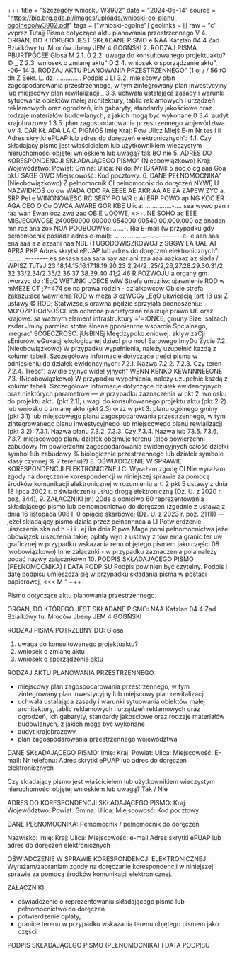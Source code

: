 +++
title = "Szczegóły wniosku W3902"
date = "2024-06-14"
source = "https://bip.brg.gda.pl/images/uploads/wnioski-do-planu-ogolnego/w3902.pdf"
tags = ["wnioski-ogolne"]
geolinks = []
raw = "c'. vvprsz Tutajj Pismo dotyczące aktu planowania przestrzennego V 4. ORGAN, DO KTÓREGO JEST SKŁADANE PISMO e NAA Kafzłan 04 4 Zad Bziaikówy tu. Mroców Jbeny JEM 4 GOGŃSKI 2. RODZAJ PISMA PBURTPOCEE Glosa  M 2.1. 0 2.2. uwaga do konsułtowanego projektuaktu? © _  Z 2.3. wniosek o zmianę aktu” D 2.4. wniosek o sporządzenie aktu”, -06- 14   3. RODZAJ AKTU PLANOWANIA PRZESTRZENNEGO”  (1 oj / / 56 tO dh Z  Sekr. L. dz. .............. Podpis J LI 3.2. miejscowy płan zagospodarowania przestrzennego, w tym zintegrowany plan inwestycyjny lub miejscowy plan rewitalizacji _ 3.3. uchwała ustałająca zasady i warunki sytuowania obiektów małej architektury, tablic reklamowych i urządzeń reklamowych oraz ogrodzeń, ich gabaryty, standardy jakościowe oraz rodzaje materiałów budowlanych, z jakich mogą być wykonane 0 3.4. audyt krajobrazowy 1 3.5. płan zagospodarowania przestrzennego województwa Vv 4. DAR KŁ ADA LA O PIGMOŚ Imię Kraj: Pow Ulicz Miejś E-m Nr tes i ii Adres skrytki ePUAP lub adres do doręczeń elektronicznych”: 4.1. Czy składający pismo jest właścicielem lub użytkownikiem wieczystym nieruchomości objętej wnioskiem lub uwagą? tak BO nie 5. ADRES DO KORESPONDENCJI SKŁADAJĄCEGO PISMO” (Nieobowiązkowo) Kraj: Województwo: Powiat: Gmina: Ulica: Ni doi Mr IGKAMI: 5 aoc o cg aaa Goa okU SAGE GWC Miejscowość: Kod pocztowy: 6. DANE PEŁNOMOCNIKA” (Nieobowiązkowo) Ż pełnomocnik CI pełnomocnik do doręczeń NYWĘ U NAZWIDKOŚ co ow WADA ODC PA EEEE AE AKR AA AE ZA ZAPEW ZYC a. SRP Pei e  WINONOWESC RC SERY PO WR o Ai ERP POWO ap NG KOC ER AGA CEO O Oo OWCA AWARE GÓR KBE Ulica: ...............-.... sea wywo pan r raa wan Ewan ocz zwa zac OBIE UOOWĘ, «>+. NE SOHO ac EEE MIEJECOWOSE 240050000 00000.054000 00540 00.000.000 oz onadan mn raz ana zo» NOA POOBOOWYc::......-. Ria E-mail (w przypadku gdy pełnomocnik posiada adres e-mail): ..................--.-.- -------e- e aan aaa ena aaa a a azaani naa NBL (TUGODOWISZKOWOJ z SGGW EA UAE AT APRA PKP Adres skrytki ePUAP lub adres do doręczeń elektronicznych”: ..........-------- es sesasa saa sara say aar ani zaa aaa aazkaaz az siada  / WPISZ TuTaJ 23 18,14.15.16.17.18.19,20.23 2,24/2 .25/2,26,27.28.29.30.31/2 32.33/2.34/2.35/2 36.37 38.39.40 41;2 46 R FOZWOJU a organy gm tworzyc do :'EgQ WBTJNKI JDECE wIW Strefa umożiiw: ujawnienie ROD w mMEZE CT ;7=474 se na prawa rodzin - dz'ałkowcow Obicie strefa zakazu:aca wawrienia ROD w meza 3 ozWCGy „EgO ukwicacją (art 13 usi Z ustawy © ROD; Statwizsc,s orawna pędzie sprzyiała podnoszeniu: MO'OZPTiOdNOŚCI. ich ochrona planistyczna realizuje prawo UE oraz krajowe: sa ważnym elsment infrastruktury ='=:ON€E; gmuny Size 'salzach zsdar Jminy parmiac stotre ślnene gponienrne wsparcia Spcjalnego, irregrac' SCGECZROŚĆ: jUsBINEj  Meędzypoko.eniowej. akiywizaCji sEniorów. eGukacji ekologicznej dziec! pro noc! Earowego ImyDu Życie 7.2. (Nieobowiązkowo) W przypadku wypełnienia, należy uzupełnić każdą z kołumn tabeli. Szczegółowe informacje dotyczące treści pisma w odniesieniu do działek ewidencyjnych: 7.2.1. Nazwa 7.2.2. 7.2.3. Czy teren 7.2.4. Treść”) awidie cyjnyc wide! yjnych” WENN KENKO KEWNNNEEONE 7.3. (Nieobowiązkowo) W przypadku wypełnienia, należy uzupełnić każdą z kolumn tabeli. Szczegółowe informacje dotyczące działek ewidencyjnych oraz niektórych parametrów — w przypadku zaznaczenia w pkt 2: wniosku do projektu aktu (pkt 2.1), uwagi do konsultowanego projektu aktu (pkt 2.2) lub wniosku o zmianę aktu (pkt 2.3) oraz w pkt 3: planu ogólnego gminy (pkt 3.1) lub miejscowego planu zagospodarowania przestrzennego, w tym zintegrowanegc planu inwestycyjnego lub miejscowego planu rewializacji (pkt 3.2): 7.3.1. Nazwa płanu 7.3.2. 7.3.3. Czy 7.3.4. Nazwa lub 73.5. 7.3.6. 7.3.7. miejscowego planu działek obejmuje terenu (albo powierzchni zabudowy fm powierzchni zagospodarowania ewidencyjnych całość działki symbol lub zabudowy % biologicznie przestrzennego lub działek symbole klasy czynnej % 7 terenu)?) 8. OŚWIADCZENIE W SPRAWIE KORESPONDENCJI ELEKTRONICZNEJ CI Wyrażam zgodę CI Nie wyrażam zgody na doręczanie korespondencji w niniejszej sprawie za pomocą środków komunikacji elektronicznej w rozumieniu art. 2 pkt 5 ustawy z dnia 18 lipca 2002 r. o świadczeniu usług drogą ełektroniczną (Dz. U. z 2020 r. poz. 344), 9. ZAŁĄCZNIKI jm) 20de a ooniciwo 60 reprezentowania składającego pismo lub pełnomocnictwo do doręczeń (zgodnie z ustawą z dnia 16 listopada 008 I. 0 opiacie skarbowej (Dz. U. z 2023 r. poz. 2111)) — jeżeł składający pismo działa przez pełnannnca a LI Potwierdzenie uiszczenia ska od h - i i . ej ika dnia R pws Mage pomi pełnomocnictwa jeżei obowiązek uiszczenia takiej opłaty wyn z ustawy z tów ema granic ter uw graficznej w przypadku wskazania renu objętego pismem jako części 08 lwobowiązkowo) Inne załącznki - w przypadku zaznaczenia pola należy podać nazwy  zaiącznkówn 10. PODPIS SKŁADAJĄCEGO PISMO (PEŁNOMOCNIKA) I DATA PODPISU Podpis powinien być czytelny. Podpis i datę podpisu umieszcza się w przypadku składania pisma w postaci papierowej, <<< M "
+++

Pismo dotyczące aktu planowania przestrzennego.

ORGAN, DO KTÓREGO JEST SKŁADANE PISMO:
NAA Kafzłan 04 4 Zad Bziaikówy tu. Mroców Jbeny JEM 4 GOGŃSKI

RODZAJ PISMA POTRZEBNY DO:
Glosa

1. uwaga do konsultowanego projektuaktu?
2. wniosek o zmianę aktu
3. wniosek o sporządzenie aktu

RODZAJ AKTU PLANOWANIA PRZESTRZENNEGO:
- miejscowy plan zagospodarowania przestrzennego, w tym zintegrowany plan inwestycyjny lub miejscowy plan rewitalizacji
- uchwała ustalająca zasady i warunki sytuowania obiektów małej architektury, tablic reklamowych i urządzeń reklamowych oraz ogrodzeń, ich gabaryty, standardy jakościowe oraz rodzaje materiałów budowlanych, z jakich mogą być wykonane
- audyt krajobrazowy
- plan zagospodarowania przestrzennego województwa

DANE SKŁADAJĄCEGO PISMO:
Imię:
Kraj:
Powiat:
Ulica:
Miejscowość:
E-mail:
Nr telefonu:
Adres skrytki ePUAP lub adres do doręczeń elektronicznych

Czy składający pismo jest właścicielem lub użytkownikiem wieczystym nieruchomości objętej wnioskiem lub uwagą?
Tak / Nie

ADRES DO KORESPONDENCJI SKŁADAJĄCEGO PISMO:
Kraj:
Województwo:
Powiat:
Gmina:
Ulica:
Miejscowość:
Kod pocztowy:

DANE PEŁNOMOCNIKA:
Pełnomocnik / pełnomocnik do doręczeń

Nazwisko:
Imię:
Kraj:
Ulica:
Miejscowość:
e-mail
Adres skrytki ePUAP lub adres do doręczeń elektronicznych

OŚWIADCZENIE W SPRAWIE KORESPONDENCJI ELEKTRONICZNEJ:
Wyrażam/zabraniam zgody na doręczanie korespondencji w niniejszej sprawie za pomocą środków komunikacji elektronicznej.

ZAŁĄCZNIKI:
- oświadczenie o reprezentowaniu składającego pismo lub pełnomocnictwo do doręczeń
- potwierdzenie opłaty,
- granice terenu w przypadku wskazania terenu objętego pismem jako części

PODPIS SKŁADAJĄCEGO PISMO (PEŁNOMOCNIKA) I DATA PODPISU


